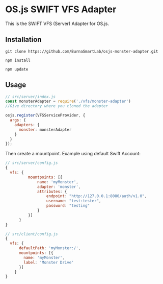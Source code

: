 # OS.js SWIFT VFS Adapter

This is the SWIFT VFS (Server) Adapter for OS.js.

## Installation

```
git clone https://github.com/BurnaSmartLab/osjs-monster-adapter.git

npm install

npm update
```

## Usage

```javascript
// src/server/index.js
const monsterAdapter = require('./vfs/monster-adapter')
//Give directory where you cloned the adapter

osjs.register(VFSServiceProvider, {
  args: {
    adapters: {
      monster: monsterAdapter
    }
  }
});
```

Then create a mountpoint. Example using default Swift Account:

```javascript
// src/server/config.js
{
  vfs: {
          mountpoints: [{
              name: 'myMonster',
              adapter: 'monster',
              attributes: {
                  endpoint: "http://127.0.0.1:8080/auth/v1.0",
                  username: "test:tester",
                  password: "testing"
              }
          }]
      }
}

// src/client/config.js
{
  vfs: {
      defaultPath: 'myMonster:/',
      mountpoints: [{
        name: 'myMonster',
        label: 'Monster Drive'
      }]
    }
}
```
